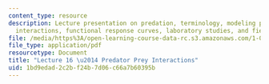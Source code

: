 ```yaml
---
content_type: resource
description: Lecture presentation on predation, terminology, modeling predator-prey
  interactions, functional response curves, laboratory studies, and field studies.
file: /media/https%3A/open-learning-course-data-rc.s3.amazonaws.com/1-018j-ecology-i-the-earth-system-fall-2009/1bd9edad2c2bf24b7d06c66a7b60395b_MIT1_018JF09_Lec18.pdf
file_type: application/pdf
resourcetype: Document
title: "Lecture 16 \u2014 Predator Prey Interactions"
uid: 1bd9edad-2c2b-f24b-7d06-c66a7b60395b
---
```

